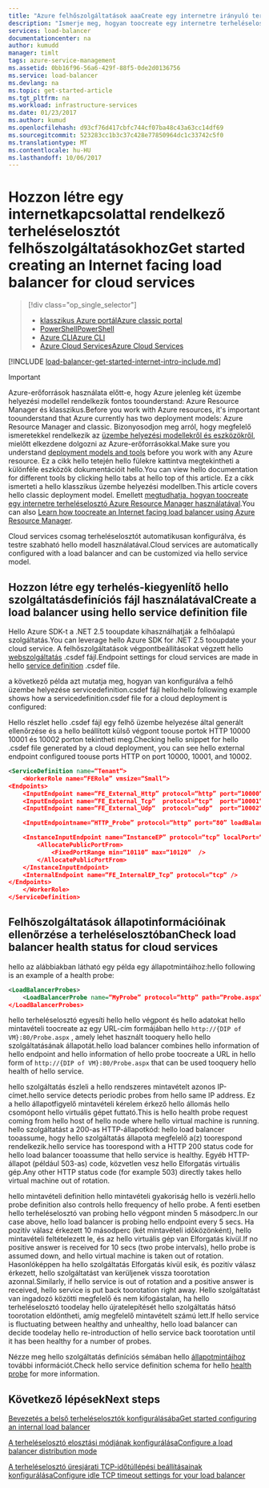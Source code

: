 ```yaml
---
title: "Azure felhőszolgáltatások aaaCreate egy internetre irányuló terheléselosztót |} Microsoft Docs"
description: "Ismerje meg, hogyan toocreate egy internetre terheléselosztó klasszikus üzembe helyezési modellben a cloud services csomag"
services: load-balancer
documentationcenter: na
author: kumudd
manager: timlt
tags: azure-service-management
ms.assetid: 0bb16f96-56a6-429f-88f5-0de2d0136756
ms.service: load-balancer
ms.devlang: na
ms.topic: get-started-article
ms.tgt_pltfrm: na
ms.workload: infrastructure-services
ms.date: 01/23/2017
ms.author: kumud
ms.openlocfilehash: d93cf76d417cbfc744cf07ba48c43a63cc14df69
ms.sourcegitcommit: 523283cc1b3c37c428e77850964dc1c33742c5f0
ms.translationtype: MT
ms.contentlocale: hu-HU
ms.lasthandoff: 10/06/2017
---
```

# <a name="get-started-creating-an-internet-facing-load-balancer-for-cloud-services"></a><span data-ttu-id="372b1-103">Hozzon létre egy internetkapcsolattal rendelkező terheléselosztót felhőszolgáltatásokhoz</span><span class="sxs-lookup"><span data-stu-id="372b1-103">Get started creating an Internet facing load balancer for cloud services</span></span>

> [!div class="op_single_selector"]
> * [<span data-ttu-id="372b1-104">klasszikus Azure portál</span><span class="sxs-lookup"><span data-stu-id="372b1-104">Azure classic portal</span></span>](../load-balancer/load-balancer-get-started-internet-classic-portal.md)
> * [<span data-ttu-id="372b1-105">PowerShell</span><span class="sxs-lookup"><span data-stu-id="372b1-105">PowerShell</span></span>](../load-balancer/load-balancer-get-started-internet-classic-ps.md)
> * [<span data-ttu-id="372b1-106">Azure CLI</span><span class="sxs-lookup"><span data-stu-id="372b1-106">Azure CLI</span></span>](../load-balancer/load-balancer-get-started-internet-classic-cli.md)
> * [<span data-ttu-id="372b1-107">Azure Cloud Services</span><span class="sxs-lookup"><span data-stu-id="372b1-107">Azure Cloud Services</span></span>](../load-balancer/load-balancer-get-started-internet-classic-cloud.md)

[!INCLUDE [load-balancer-get-started-internet-intro-include.md](../../includes/load-balancer-get-started-internet-intro-include.md)]

> [!IMPORTANT]
> <span data-ttu-id="372b1-108">Azure-erőforrások használata előtt-e, hogy Azure jelenleg két üzembe helyezési modellel rendelkezik fontos toounderstand: Azure Resource Manager és klasszikus.</span><span class="sxs-lookup"><span data-stu-id="372b1-108">Before you work with Azure resources, it's important toounderstand that Azure currently has two deployment models: Azure Resource Manager and classic.</span></span> <span data-ttu-id="372b1-109">Bizonyosodjon meg arról, hogy megfelelő ismeretekkel rendelkezik az [üzembe helyezési modellekről és eszközökről](../azure-classic-rm.md), mielőtt elkezdene dolgozni az Azure-erőforrásokkal.</span><span class="sxs-lookup"><span data-stu-id="372b1-109">Make sure you understand [deployment models and tools](../azure-classic-rm.md) before you work with any Azure resource.</span></span> <span data-ttu-id="372b1-110">Ez a cikk hello tetején hello fülekre kattintva megtekintheti a különféle eszközök dokumentációit hello.</span><span class="sxs-lookup"><span data-stu-id="372b1-110">You can view hello documentation for different tools by clicking hello tabs at hello top of this article.</span></span> <span data-ttu-id="372b1-111">Ez a cikk ismerteti a hello klasszikus üzembe helyezési modellben.</span><span class="sxs-lookup"><span data-stu-id="372b1-111">This article covers hello classic deployment model.</span></span> <span data-ttu-id="372b1-112">Emellett [megtudhatja, hogyan toocreate egy internetre terheléselosztó Azure Resource Manager használatával](load-balancer-get-started-internet-arm-ps.md).</span><span class="sxs-lookup"><span data-stu-id="372b1-112">You can also [Learn how toocreate an Internet facing load balancer using Azure Resource Manager](load-balancer-get-started-internet-arm-ps.md).</span></span>

<span data-ttu-id="372b1-113">Cloud services csomag terheléselosztót automatikusan konfigurálva, és testre szabható hello modell használatával.</span><span class="sxs-lookup"><span data-stu-id="372b1-113">Cloud services are automatically configured with a load balancer and can be customized via hello service model.</span></span>

## <a name="create-a-load-balancer-using-hello-service-definition-file"></a><span data-ttu-id="372b1-114">Hozzon létre egy terhelés-kiegyenlítő hello szolgáltatásdefiníciós fájl használatával</span><span class="sxs-lookup"><span data-stu-id="372b1-114">Create a load balancer using hello service definition file</span></span>

<span data-ttu-id="372b1-115">Hello Azure SDK-t a .NET 2.5 tooupdate kihasználhatják a felhőalapú szolgáltatás.</span><span class="sxs-lookup"><span data-stu-id="372b1-115">You can leverage hello Azure SDK for .NET 2.5 tooupdate your cloud service.</span></span> <span data-ttu-id="372b1-116">A felhőszolgáltatások végpontbeállításokat végzett hello [webszolgáltatás](https://msdn.microsoft.com/library/azure/gg557553.aspx) .csdef fájl.</span><span class="sxs-lookup"><span data-stu-id="372b1-116">Endpoint settings for cloud services are made in hello [service definition](https://msdn.microsoft.com/library/azure/gg557553.aspx) .csdef file.</span></span>

<span data-ttu-id="372b1-117">a következő példa azt mutatja meg, hogyan van konfigurálva a felhő üzembe helyezése servicedefinition.csdef fájl hello:</span><span class="sxs-lookup"><span data-stu-id="372b1-117">hello following example shows how a servicedefinition.csdef file for a cloud deployment is configured:</span></span>

<span data-ttu-id="372b1-118">Hello részlet hello .csdef fájl egy felhő üzembe helyezése által generált ellenőrzése és a hello beállított külső végpont toouse portok HTTP 10000 10001 és 10002 porton tekintheti meg.</span><span class="sxs-lookup"><span data-stu-id="372b1-118">Checking hello snippet for hello .csdef file generated by a cloud deployment, you can see hello external endpoint configured toouse ports HTTP on port 10000, 10001, and 10002.</span></span>

```xml
<ServiceDefinition name=“Tenant“>
    <WorkerRole name=“FERole” vmsize=“Small“>
<Endpoints>
    <InputEndpoint name=“FE_External_Http” protocol=“http” port=“10000“ />
    <InputEndpoint name=“FE_External_Tcp“  protocol=“tcp“  port=“10001“ />
    <InputEndpoint name=“FE_External_Udp“  protocol=“udp“  port=“10002“ />

    <InputEndpointname=“HTTP_Probe” protocol=“http” port=“80” loadBalancerProbe=“MyProbe“ />

    <InstanceInputEndpoint name=“InstanceEP” protocol=“tcp” localPort=“80“>
        <AllocatePublicPortFrom>
            <FixedPortRange min=“10110” max=“10120“  />
        </AllocatePublicPortFrom>
    </InstanceInputEndpoint>
    <InternalEndpoint name=“FE_InternalEP_Tcp” protocol=“tcp“ />
</Endpoints>
    </WorkerRole>
</ServiceDefinition>
```

## <a name="check-load-balancer-health-status-for-cloud-services"></a><span data-ttu-id="372b1-119">Felhőszolgáltatások állapotinformációinak ellenőrzése a terheléselosztóban</span><span class="sxs-lookup"><span data-stu-id="372b1-119">Check load balancer health status for cloud services</span></span>

<span data-ttu-id="372b1-120">hello az alábbiakban látható egy példa egy állapotmintáihoz:</span><span class="sxs-lookup"><span data-stu-id="372b1-120">hello following is an example of a health probe:</span></span>

```xml
<LoadBalancerProbes>
    <LoadBalancerProbe name=“MyProbe” protocol=“http” path=“Probe.aspx” intervalInSeconds=“5” timeoutInSeconds=“100“ />
</LoadBalancerProbes>
```

<span data-ttu-id="372b1-121">hello terheléselosztó egyesíti hello hello végpont és hello adatokat hello mintavételi toocreate az egy URL-cím formájában hello `http://{DIP of VM}:80/Probe.aspx` , amely lehet használt tooquery hello hello szolgáltatásának állapotát.</span><span class="sxs-lookup"><span data-stu-id="372b1-121">hello load balancer combines hello information of hello endpoint and hello information of hello probe toocreate a URL in hello form of `http://{DIP of VM}:80/Probe.aspx` that can be used tooquery hello health of hello service.</span></span>

<span data-ttu-id="372b1-122">hello szolgáltatás észleli a hello rendszeres mintavételt azonos IP-címet.</span><span class="sxs-lookup"><span data-stu-id="372b1-122">hello service detects periodic probes from hello same IP address.</span></span> <span data-ttu-id="372b1-123">Ez a hello állapotfigyelő mintavételi kérelem érkező hello állomás hello csomópont hello virtuális gépet futtató.</span><span class="sxs-lookup"><span data-stu-id="372b1-123">This is hello health probe request coming from hello host of hello node where hello virtual machine is running.</span></span> <span data-ttu-id="372b1-124">hello szolgáltatást a 200-as HTTP-állapotkód: hello load balancer tooassume, hogy hello szolgáltatás állapota megfelelő a(z) toorespond rendelkezik.</span><span class="sxs-lookup"><span data-stu-id="372b1-124">hello service has toorespond with a HTTP 200 status code for hello load balancer tooassume that hello service is healthy.</span></span> <span data-ttu-id="372b1-125">Egyéb HTTP-állapot (például 503-as) code, közvetlen vesz hello Elforgatás virtuális gép.</span><span class="sxs-lookup"><span data-stu-id="372b1-125">Any other HTTP status code (for example 503) directly takes hello virtual machine out of rotation.</span></span>

<span data-ttu-id="372b1-126">hello mintavételi definition hello mintavételi gyakoriság hello is vezérli.</span><span class="sxs-lookup"><span data-stu-id="372b1-126">hello probe definition also controls hello frequency of hello probe.</span></span> <span data-ttu-id="372b1-127">A fenti esetben hello terheléselosztó van probing hello végpont minden 5 másodperc.</span><span class="sxs-lookup"><span data-stu-id="372b1-127">In our case above, hello load balancer is probing hello endpoint every 5 secs.</span></span> <span data-ttu-id="372b1-128">Ha pozitív válasz érkezett 10 másodperc (két mintavételi időközönként), hello mintavételi feltételezett le, és az hello virtuális gép van Elforgatás kívül.</span><span class="sxs-lookup"><span data-stu-id="372b1-128">If no positive answer is received for 10 secs (two probe intervals), hello probe is assumed down, and hello virtual machine is taken out of rotation.</span></span> <span data-ttu-id="372b1-129">Hasonlóképpen ha hello szolgáltatás Elforgatás kívül esik, és pozitív válasz érkezett, hello szolgáltatást van kerüljenek vissza toorotation azonnal.</span><span class="sxs-lookup"><span data-stu-id="372b1-129">Similarly, if hello service is out of rotation and a positive answer is received, hello service is put back toorotation right away.</span></span> <span data-ttu-id="372b1-130">Hello szolgáltatást van ingadozó közötti megfelelő és nem kifogástalan, ha hello terheléselosztó toodelay hello újratelepítését hello szolgáltatás hátsó toorotation eldöntheti, amíg megfelelő mintavételt számú lett.</span><span class="sxs-lookup"><span data-stu-id="372b1-130">If hello service is fluctuating between healthy and unhealthy, hello load balancer can decide toodelay hello re-introduction of hello service back toorotation until it has been healthy for a number of probes.</span></span>

<span data-ttu-id="372b1-131">Nézze meg hello szolgáltatás definíciós sémában hello [állapotmintáihoz](https://msdn.microsoft.com/library/azure/jj151530.aspx) további információt.</span><span class="sxs-lookup"><span data-stu-id="372b1-131">Check hello service definition schema for hello [health probe](https://msdn.microsoft.com/library/azure/jj151530.aspx) for more information.</span></span>

## <a name="next-steps"></a><span data-ttu-id="372b1-132">Következő lépések</span><span class="sxs-lookup"><span data-stu-id="372b1-132">Next steps</span></span>

[<span data-ttu-id="372b1-133">Bevezetés a belső terheléselosztók konfigurálásába</span><span class="sxs-lookup"><span data-stu-id="372b1-133">Get started configuring an internal load balancer</span></span>](load-balancer-get-started-ilb-arm-ps.md)

[<span data-ttu-id="372b1-134">A terheléselosztó elosztási módjának konfigurálása</span><span class="sxs-lookup"><span data-stu-id="372b1-134">Configure a load balancer distribution mode</span></span>](load-balancer-distribution-mode.md)

[<span data-ttu-id="372b1-135">A terheléselosztó üresjárati TCP-időtúllépési beállításainak konfigurálása</span><span class="sxs-lookup"><span data-stu-id="372b1-135">Configure idle TCP timeout settings for your load balancer</span></span>](load-balancer-tcp-idle-timeout.md)

